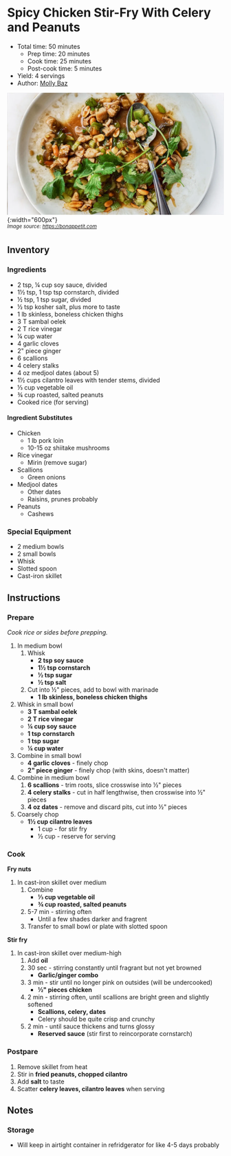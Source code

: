 # Spicy Chicken Stir-Fry With Celery and Peanuts

- Total time: 50 minutes
    - Prep time: 20 minutes
    - Cook time: 25 minutes
    - Post-cook time: 5 minutes
- Yield: 4 servings
- Author: [Molly Baz](https://www.bonappetit.com/recipe/spicy-chicken-stir-fry-with-celery-and-peanuts)

![](./hero.jpg){:width="600px"}
<br />
_<sup>Image source: <https://bonappetit.com></sup>_

## Inventory

### Ingredients

- 2 tsp, ¼ cup soy sauce, divided
- 1½ tsp, 1 tsp tsp cornstarch, divided
- ½ tsp, 1 tsp sugar, divided
- ½ tsp kosher salt, plus more to taste
- 1 lb skinless, boneless chicken thighs
- 3 T sambal oelek
- 2 T rice vinegar
- ¼ cup water
- 4 garlic cloves
- 2" piece ginger
- 6 scallions
- 4 celery stalks
- 4 oz medjool dates (about 5)
- 1½ cups cilantro leaves with tender stems, divided
- ⅓ cup vegetable oil
- ¾ cup roasted, salted peanuts
- Cooked rice (for serving)

#### Ingredient Substitutes

- Chicken
    - 1 lb pork loin
    - 10-15 oz shiitake mushrooms
- Rice vinegar
    - Mirin (remove sugar)
- Scallions
    - Green onions
- Medjool dates
    - Other dates
    - Raisins, prunes probably
- Peanuts
    - Cashews

### Special Equipment

- 2 medium bowls
- 2 small bowls
- Whisk
- Slotted spoon
- Cast-iron skillet

## Instructions

### Prepare

_Cook rice or sides before prepping._

1. In medium bowl
    1. Whisk
        - **2 tsp soy sauce**
        - **1½ tsp cornstarch**
        - **½ tsp sugar**
        - **½ tsp salt**
    1. Cut into ½" pieces, add to bowl with marinade
        - **1 lb skinless, boneless chicken thighs**
1. Whisk in small bowl
    - **3 T sambal oelek**
    - **2 T rice vinegar**
    - **¼ cup soy sauce**
    - **1 tsp cornstarch**
    - **1 tsp sugar**
    - **¼ cup water**
1. Combine in small bowl
    - **4 garlic cloves** - finely chop
    - **2" piece ginger** - finely chop (with skins, doesn't matter)
1. Combine in medium bowl
    1. **6 scallions** - trim roots, slice crosswise into ½" pieces
    1. **4 celery stalks** - cut in half lengthwise, then crosswise into ½" pieces
    1. **4 oz dates** - remove and discard pits, cut into ½" pieces
1. Coarsely chop
    - **1½ cup cilantro leaves**
        - 1 cup - for stir fry
        - ½ cup - reserve for serving

### Cook

**Fry nuts**

1. In cast-iron skillet over medium
    1. Combine
        - **⅓ cup vegetable oil**
        - **¾ cup roasted, salted peanuts**
    1. 5-7 min - stirring often
        - Until a few shades darker and fragrent
    1. Transfer to small bowl or plate with slotted spoon


**Stir fry**

1. In cast-iron skillet over medium-high
    1. Add **oil**
    1. 30 sec - stirring constantly until fragrant but not yet browned
        - **Garlic/ginger combo**
    1. 3 min - stir until no longer pink on outsides (will be undercooked)
        - **½" pieces chicken**
    1. 2 min - stirring often, until scallions are bright green and slightly softened
        - **Scallions, celery, dates**
        - Celery should be quite crisp and crunchy
    1. 2 min - until sauce thickens and turns glossy
        - **Reserved sauce** (stir first to reincorporate cornstarch)

### Postpare

1. Remove skillet from heat
1. Stir in **fried peanuts, chopped cilantro**
1. Add **salt** to taste
1. Scatter **celery leaves, cilantro leaves** when serving

## Notes

### Storage

- Will keep in airtight container in refridgerator for like 4-5 days probably

